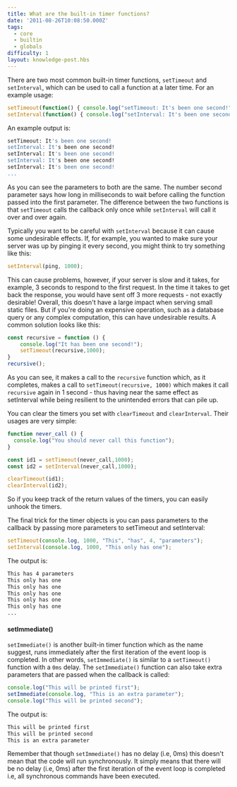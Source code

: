 ```yaml
---
title: What are the built-in timer functions?
date: '2011-08-26T10:08:50.000Z'
tags:
  - core
  - builtin
  - globals
difficulty: 1
layout: knowledge-post.hbs
---
```


There are two most common built-in timer functions, `setTimeout` and `setInterval`, which can be used to call a function at a later time. For an example usage:

```js
setTimeout(function() { console.log("setTimeout: It's been one second!"); }, 1000);
setInterval(function() { console.log("setInterval: It's been one second!"); }, 1000);
```

An example output is:

```bash
setTimeout: It's been one second!
setInterval: It's been one second!
setInterval: It's been one second!
setInterval: It's been one second!
setInterval: It's been one second!
...
```

As you can see the parameters to both are the same. The number second parameter says how long in milliseconds to wait before calling the function passed into the first parameter. The difference between the two functions is that `setTimeout` calls the callback only once while `setInterval` will call it over and over again.

Typically you want to be careful with `setInterval` because it can cause some undesirable effects.  If, for example, you wanted to make sure your server was up by pinging it every second, you might think to try something like this:

```js
setInterval(ping, 1000);
```

This can cause problems, however, if your server is slow and it takes, for example, 3 seconds to respond to the first request. In the time it takes to get back the response, you would have sent off 3 more requests - not exactly desirable! Overall, this doesn't have a large impact when serving small static files. But if you're doing an expensive operation, such as a database query or any complex computation, this can have undesirable results. A common solution looks like this:

```js
const recursive = function () {
    console.log("It has been one second!");
    setTimeout(recursive,1000);
}
recursive();
```

As you can see, it makes a call to the `recursive` function which, as it completes, makes a call to `setTimeout(recursive, 1000)` which makes it call `recursive` again in 1 second - thus having near the same effect as setInterval while being resilient to the unintended errors that can pile up.

You can clear the timers you set with `clearTimeout` and `clearInterval`. Their usages are very simple:

```js
function never_call () {
  console.log("You should never call this function");
}

const id1 = setTimeout(never_call,1000);
const id2 = setInterval(never_call,1000);

clearTimeout(id1);
clearInterval(id2);
```

So if you keep track of the return values of the timers, you can easily unhook the timers. 

The final trick for the timer objects is you can pass parameters to the callback by passing more parameters to setTimeout and setInterval:

```js
setTimeout(console.log, 1000, "This", "has", 4, "parameters");
setInterval(console.log, 1000, "This only has one");
```

The output is:

```bash
This has 4 parameters
This only has one
This only has one
This only has one
This only has one
This only has one
...
```

#### setImmediate()

`setImmediate()` is another built-in timer function which as the name suggest, runs immediately after the first iteration of the event loop is completed. In other words, `setImmediate()` is similar to a `setTimeout()` function with a `0ms` delay. The `setImmediate()` function can also take extra parameters that are passed when the callback is called:

```js
console.log("This will be printed first");
setImmediate(console.log, "This is an extra parameter");
console.log("This will be printed second");
```

The output is:

```bash
This will be printed first
This will be printed second
This is an extra parameter
```

Remember that though `setImmediate()` has no delay (i.e, 0ms) this doesn't mean that the code will run synchronously. It simply means that there will be no delay (i.e, 0ms) after the first iteration of the event loop is completed i.e, all synchronous commands have been executed.
